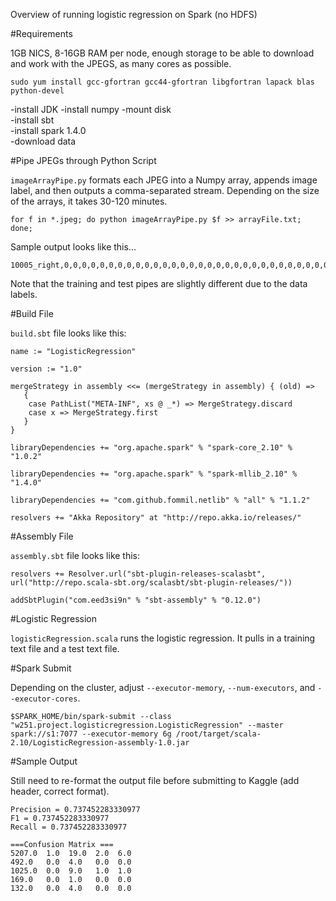 Overview of running logistic regression on Spark (no HDFS)

#Requirements  

1GB NICS, 8-16GB RAM per node, enough storage to be able to download and work with the JPEGS, as many cores as possible.

```
sudo yum install gcc-gfortran gcc44-gfortran libgfortran lapack blas python-devel
```
-install JDK
-install numpy
-mount disk  
-install sbt  
-install spark 1.4.0  
-download data  

#Pipe JPEGs through Python Script  

``imageArrayPipe.py`` formats each JPEG into a Numpy array, appends image label, and then outputs a comma-separated stream. Depending on the size of the arrays, it takes 30-120 minutes.

```
for f in *.jpeg; do python imageArrayPipe.py $f >> arrayFile.txt; done;
```

Sample output looks like this...

```
10005_right,0,0,0,0,0,0,0,0,0,0,0,0,0,0,0,0,0,0,0,0,0,0,0,0,0,0,0,0,0,0,0,0,0,0,0,0,0,0,0,0,0,0,0,0,0,0,0,0,0,0,0,0,0,0,0,0,0,0,0,0,0,0,0,0,0,0,0,0,0,0,2,0,3,2,8,17,22,28,11,21,23,15,27,27,14,26,26,11,17,17,9,18,15,15,27,25,17,27,26,8,16,18,8,21,14,14,18,17,15,17,16,13,18,21,12,20,22,8,19,15,0,1,2,1,0,0,0,0,0,0,0,0,0,0,0,0,0,0,0,0,0,0,0,0,0,0,0,0,0,0
```

Note that the training and test pipes are slightly different due to the data labels.


#Build File

``build.sbt`` file looks like this:

```
name := "LogisticRegression"

version := "1.0"

mergeStrategy in assembly <<= (mergeStrategy in assembly) { (old) =>
   {
    case PathList("META-INF", xs @ _*) => MergeStrategy.discard
    case x => MergeStrategy.first
   }
}

libraryDependencies += "org.apache.spark" % "spark-core_2.10" % "1.0.2"

libraryDependencies += "org.apache.spark" % "spark-mllib_2.10" % "1.4.0"

libraryDependencies += "com.github.fommil.netlib" % "all" % "1.1.2"

resolvers += "Akka Repository" at "http://repo.akka.io/releases/"
```

#Assembly File

``assembly.sbt`` file looks like this:

```
resolvers += Resolver.url("sbt-plugin-releases-scalasbt", url("http://repo.scala-sbt.org/scalasbt/sbt-plugin-releases/"))

addSbtPlugin("com.eed3si9n" % "sbt-assembly" % "0.12.0")
```

#Logistic Regression 

``logisticRegression.scala`` runs the logistic regression. It pulls in a training text file and a test text file.


#Spark Submit

Depending on the cluster, adjust ``--executor-memory``, ``--num-executors``, and ``--executor-cores``.

```
$SPARK_HOME/bin/spark-submit --class "w251.project.logisticregression.LogisticRegression" --master spark://s1:7077 --executor-memory 6g /root/target/scala-2.10/LogisticRegression-assembly-1.0.jar
```

#Sample Output

Still need to re-format the output file before submitting to Kaggle (add header, correct format).

```
Precision = 0.737452283330977                                                   
F1 = 0.737452283330977
Recall = 0.737452283330977

===Confusion Matrix ===
5207.0  1.0  19.0  2.0  6.0  
492.0   0.0  4.0   0.0  0.0  
1025.0  0.0  9.0   1.0  1.0  
169.0   0.0  1.0   0.0  0.0  
132.0   0.0  4.0   0.0  0.0 
```